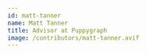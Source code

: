 ```yaml
---
id: matt-tanner
name: Matt Tanner
title: Advisor at Puppygraph
image: /contributors/matt-tanner.avif
---
```

